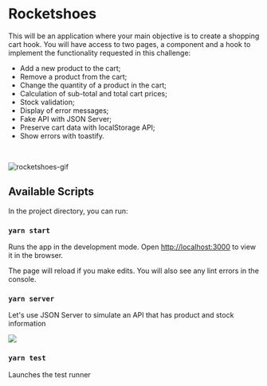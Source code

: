
# Rocketshoes

This will be an application where your main objective is to create a shopping cart hook. You will have access to two pages, a component and a hook to implement the functionality requested in this challenge:

- Add a new product to the cart;
- Remove a product from the cart;
- Change the quantity of a product in the cart;
- Calculation of sub-total and total cart prices;
- Stock validation;
- Display of error messages;
- Fake API with JSON Server;
- Preserve cart data with localStorage API;
- Show errors with toastify. 
<br>

![rocketshoes-gif](https://user-images.githubusercontent.com/57951744/182035023-5fd945aa-8285-4f4b-bb7e-179babee1dce.gif)

## Available Scripts

In the project directory, you can run:

### `yarn start`

Runs the app in the development mode.
Open [http://localhost:3000](http://localhost:3000) to view it in the browser.

The page will reload if you make edits.
You will also see any lint errors in the console.

### `yarn server`

Let's use JSON Server to simulate an API that has product and stock information

![](https://www.notion.so/image/https%3A%2F%2Fs3-us-west-2.amazonaws.com%2Fsecure.notion-static.com%2F9111a286-7fbf-45de-8256-20a1790f3686%2FUntitled.png?table=block&id=10decaeb-5521-44a6-88fa-a458d47050a0&spaceId=08f749ff-d06d-49a8-a488-9846e081b224&width=1070&userId=e0ea90cb-6672-4978-8ab3-2f273e3f7303&cache=v2)

### `yarn test`

Launches the test runner
